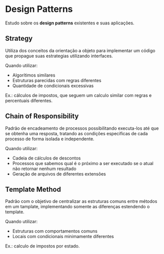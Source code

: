 # Design Patterns

Estudo sobre os **design patterns** existentes e suas aplicações.

## Strategy

Utiliza dos conceitos da orientação a objeto para implementar um código que propague suas estrategias utilizando interfaces.

Quando utilizar:
- Algorítimos similares
- Estruturas parecidas com regras diferentes
- Quantidade de condicionais excessivas

Ex.: cálculos de impostos, que seguem um calculo similar com regras e percentuais diferentes.

## Chain of Responsibility  
  
Padrão de encadeamento de processos possibilitando executa-los até que se obtenha uma resposta, tratando as condições especificas de cada processo de forma isolada e independente.

Quando utilizar:
- Cadeia de cálculos de descontos
- Processos que sabemos qual é o próximo a ser executado se o atual não retornar nenhum resultado
- Geração de arquivos de diferentes extensões

## Template Method

Padrão com o objetivo de centralizar as estruturas comuns entre métodos em um tamplate, implementando somente as diferenças estendendo o template.

Quando utilizar:
- Estruturas com comportamentos comuns
- Locais com condicionais minimamente diferentes

Ex.: calculo de impostos por estado.